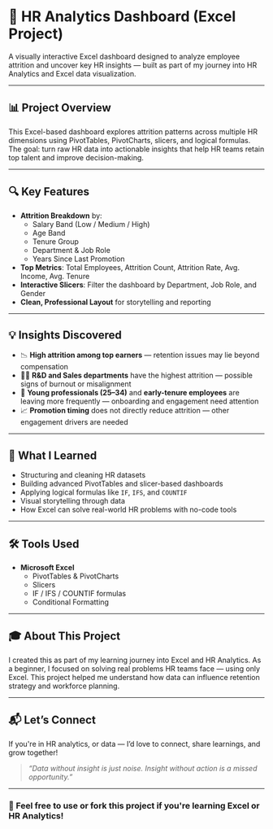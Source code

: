 # 💼 HR Analytics Dashboard (Excel Project)

A visually interactive Excel dashboard designed to analyze employee attrition and uncover key HR insights — built as part of my journey into HR Analytics and Excel data visualization.

---

## 📊 Project Overview

This Excel-based dashboard explores attrition patterns across multiple HR dimensions using PivotTables, PivotCharts, slicers, and logical formulas. The goal: turn raw HR data into actionable insights that help HR teams retain top talent and improve decision-making.

---

## 🔍 Key Features

- **Attrition Breakdown** by:
  - Salary Band (Low / Medium / High)
  - Age Band
  - Tenure Group
  - Department & Job Role
  - Years Since Last Promotion
- **Top Metrics**: Total Employees, Attrition Count, Attrition Rate, Avg. Income, Avg. Tenure
- **Interactive Slicers**: Filter the dashboard by Department, Job Role, and Gender
- **Clean, Professional Layout** for storytelling and reporting

---

## 💡 Insights Discovered

- 📉 **High attrition among top earners** — retention issues may lie beyond compensation
- 🧑‍🔬 **R&D and Sales departments** have the highest attrition — possible signs of burnout or misalignment
- 👶 **Young professionals (25–34)** and **early-tenure employees** are leaving more frequently — onboarding and engagement need attention
- 📈 **Promotion timing** does not directly reduce attrition — other engagement drivers are needed

---

## 🧠 What I Learned

- Structuring and cleaning HR datasets
- Building advanced PivotTables and slicer-based dashboards
- Applying logical formulas like `IF`, `IFS`, and `COUNTIF`
- Visual storytelling through data
- How Excel can solve real-world HR problems with no-code tools

---

## 🛠 Tools Used

- **Microsoft Excel**
  - PivotTables & PivotCharts
  - Slicers
  - IF / IFS / COUNTIF formulas
  - Conditional Formatting

---

## 🎓 About This Project

I created this as part of my learning journey into Excel and HR Analytics. As a beginner, I focused on solving real problems HR teams face — using only Excel. This project helped me understand how data can influence retention strategy and workforce planning.

---

## 📬 Let’s Connect

If you're in HR analytics, or data — I’d love to connect, share learnings, and grow together!

> _“Data without insight is just noise. Insight without action is a missed opportunity.”_

---

### 🔗 Feel free to use or fork this project if you're learning Excel or HR Analytics!



